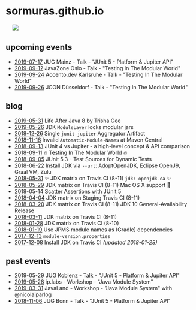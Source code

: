 # sormuras.github.io

[<img src="https://github.com/favicon.ico" width="14">](https://github.com/sormuras/sormuras.github.io/issues) [<img src="feed-icon-14x14.png">](https://github.com/sormuras/sormuras.github.io/commits/master.atom)

## upcoming events

- [2019-07-17](https://www.meetup.com/JUG-Mainz) JUG Mainz - Talk - "JUnit 5 - Platform & Jupiter API"
- [2019-09-12](https://2019.javazone.no) JavaZone Oslo - Talk - "Testing In The Modular World"
- [2019-09-24](https://accento.dev) Accento.dev Karlsruhe - Talk - "Testing In The Modular World"
- [2019-09-26](https://jcon.one) JCON Düsseldorf - Talk - "Testing In The Modular World"

## blog

- [2019-05-31](blog/2019-05-31-life-after-java-8-by-trisha-gee.md) Life After Java 8 by Trisha Gee
- [2019-05-26](blog/2019-05-26-jdk-module-layer-class-loader.md) JDK `ModuleLayer` locks modular jars
- [2018-12-26](blog/2018-12-26-junit-jupiter-aggregator.md) Single `junit-jupiter` Aggregator Artifact
- [2018-11-16](blog/2018-11-16-invalid-automatic-module-names.md) Invalid `Automatic-Module-Name`s at Maven Central
- [2018-09-13](blog/2018-09-13-junit-4-core-vs-jupiter-api.md) JUnit 4 vs Jupiter - a high-level concept & API comparison
- [2018-09-11](blog/2018-09-11-testing-in-the-modular-world.md) 🔥 Testing In The Modular World 🔥
- [2018-09-05](blog/2018-09-05-junit-5.3-dynamic-test-source.md) JUnit 5.3 - Test Sources for Dynamic Tests
- [2018-06-22](blog/2018-06-22-jdk-matrix.md) Install JDK via `--url`: AdoptOpenJDK, Eclipse OpenJ9, Graal VM, Zulu
- [2018-05-31](blog/2018-05-31-jdk-matrix.md) ✨ JDK matrix on Travis CI (8-11) `jdk: openjdk-ea` ✨
- [2018-05-29](blog/2018-05-29-jdk-matrix.md) JDK matrix on Travis CI (8-11) Mac OS X support 🍏
- [2018-05-14](blog/2018-05-14-junit5-scatter-assertions.md) Scatter Assertions with JUnit 5
- [2018-04-04](blog/2018-04-04-jdk-matrix.md) JDK matrix on Staging Travis CI (8-11)
- [2018-03-20](blog/2018-03-20-jdk-matrix.md) JDK matrix on Travis CI (8-11) JDK 10 General-Availability Release
- [2018-03-11](blog/2018-03-11-jdk-matrix.md) JDK matrix on Travis CI (8-11)
- [2018-01-28](blog/2018-01-28-jdk-matrix.md) JDK matrix on Travis CI (8-10)
- [2018-01-19](blog/2018-01-19-mod2mav.md) Use JPMS module names as (Gradle) dependencies
- [2017-12-13](blog/2017-12-13-module-info-properties.md) `module-version.properties`
- [2017-12-08](blog/2017-12-08-install-jdk-on-travis.md) Install JDK on Travis CI _(updated 2018-01-28)_

## past events

- [2019-05-29](https://www.meetup.com/Java-User-Group-Koblenz/events/261282474) JUG Koblenz - Talk -  "JUnit 5 - Platform & Jupiter API"
- [2019-05-28](https://www.iplabs.de) ip.labs - Workshop -  "Java Module System"
- [2019-03-31](https://programm.javaland.eu/2019/#/scheduledEvent/569055) JavaLand - Workshop - "Java Module System" with @nicolaiparlog
- [2018-11-06](https://www.meetup.com/JUG-Bonn/events/251268745) JUG Bonn - Talk - "JUnit 5 - Platform & Jupiter API"
